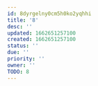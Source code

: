 ```yaml
---
id: 8dyrgelny0cm5h0ko2yqhhi
title: '8'
desc: ''
updated: 1662651257100
created: 1662651257100
status: ''
due: ''
priority: ''
owner: ''
TODO: 8
---
```

